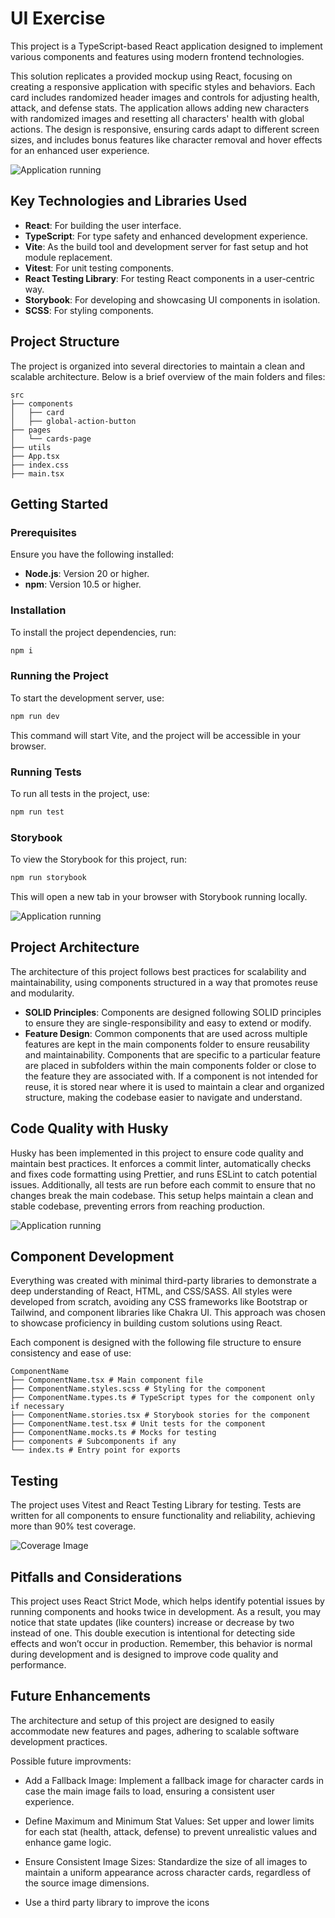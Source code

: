 # UI Exercise

This project is a TypeScript-based React application designed to implement various components and features using modern frontend technologies.

This solution replicates a provided mockup using React, focusing on creating a responsive application with specific styles and behaviors. Each card includes randomized header images and controls for adjusting health, attack, and defense stats. The application allows adding new characters with randomized images and resetting all characters' health with global actions. The design is responsive, ensuring cards adapt to different screen sizes, and includes bonus features like character removal and hover effects for an enhanced user experience.

![Application running](./docs/application-running.gif)

## Key Technologies and Libraries Used

- **React**: For building the user interface.
- **TypeScript**: For type safety and enhanced development experience.
- **Vite**: As the build tool and development server for fast setup and hot module replacement.
- **Vitest**: For unit testing components.
- **React Testing Library**: For testing React components in a user-centric way.
- **Storybook**: For developing and showcasing UI components in isolation.
- **SCSS**: For styling components.

## Project Structure

The project is organized into several directories to maintain a clean and scalable architecture. Below is a brief overview of the main folders and files:

```
src
├── components
│   ├── card
│   ├── global-action-button
├── pages
│   └── cards-page
├── utils
├── App.tsx
├── index.css
├── main.tsx
```

## Getting Started

### Prerequisites

Ensure you have the following installed:

- **Node.js**: Version 20 or higher.
- **npm**: Version 10.5 or higher.

### Installation

To install the project dependencies, run:

```bash
npm i
```

### Running the Project

To start the development server, use:

```bash
npm run dev
```

This command will start Vite, and the project will be accessible in your browser.

### Running Tests

To run all tests in the project, use:

```bash
npm run test
```

### Storybook

To view the Storybook for this project, run:

```bash
npm run storybook
```

This will open a new tab in your browser with Storybook running locally.

![Application running](./docs/storybook.png)

## Project Architecture

The architecture of this project follows best practices for scalability and maintainability, using components structured in a way that promotes reuse and modularity.

- **SOLID Principles**: Components are designed following SOLID principles to ensure they are single-responsibility and easy to extend or modify.
- **Feature Design**: Common components that are used across multiple features are kept in the main components folder to ensure reusability and maintainability. Components that are specific to a particular feature are placed in subfolders within the main components folder or close to the feature they are associated with. If a component is not intended for reuse, it is stored near where it is used to maintain a clear and organized structure, making the codebase easier to navigate and understand.

## Code Quality with Husky

Husky has been implemented in this project to ensure code quality and maintain best practices. It enforces a commit linter, automatically checks and fixes code formatting using Prettier, and runs ESLint to catch potential issues. Additionally, all tests are run before each commit to ensure that no changes break the main codebase. This setup helps maintain a clean and stable codebase, preventing errors from reaching production.

![Application running](./docs/husky.gif)


## Component Development

Everything was created with minimal third-party libraries to demonstrate a deep understanding of React, HTML, and CSS/SASS. All styles were developed from scratch, avoiding any CSS frameworks like Bootstrap or Tailwind, and component libraries like Chakra UI. This approach was chosen to showcase proficiency in building custom solutions using React.

Each component is designed with the following file structure to ensure consistency and ease of use:

```
ComponentName
├── ComponentName.tsx # Main component file
├── ComponentName.styles.scss # Styling for the component
├── ComponentName.types.ts # TypeScript types for the component only if necessary
├── ComponentName.stories.tsx # Storybook stories for the component
├── ComponentName.test.tsx # Unit tests for the component
├── ComponentName.mocks.ts # Mocks for testing
├── components # Subcomponents if any
└── index.ts # Entry point for exports
```

## Testing

The project uses Vitest and React Testing Library for testing. Tests are written for all components to ensure functionality and reliability, achieving more than 90% test coverage.

![Coverage Image](./docs/coverage.png)

## Pitfalls and Considerations

This project uses React Strict Mode, which helps identify potential issues by running components and hooks twice in development. As a result, you may notice that state updates (like counters) increase or decrease by two instead of one. This double execution is intentional for detecting side effects and won’t occur in production. Remember, this behavior is normal during development and is designed to improve code quality and performance.

## Future Enhancements

The architecture and setup of this project are designed to easily accommodate new features and pages, adhering to scalable software development practices.

Possible future improvments:

- Add a Fallback Image: Implement a fallback image for character cards in case the main image fails to load, ensuring a consistent user experience.

- Define Maximum and Minimum Stat Values: Set upper and lower limits for each stat (health, attack, defense) to prevent unrealistic values and enhance game logic.

- Ensure Consistent Image Sizes: Standardize the size of all images to maintain a uniform appearance across character cards, regardless of the source image dimensions.

- Use a third party library to improve the icons
